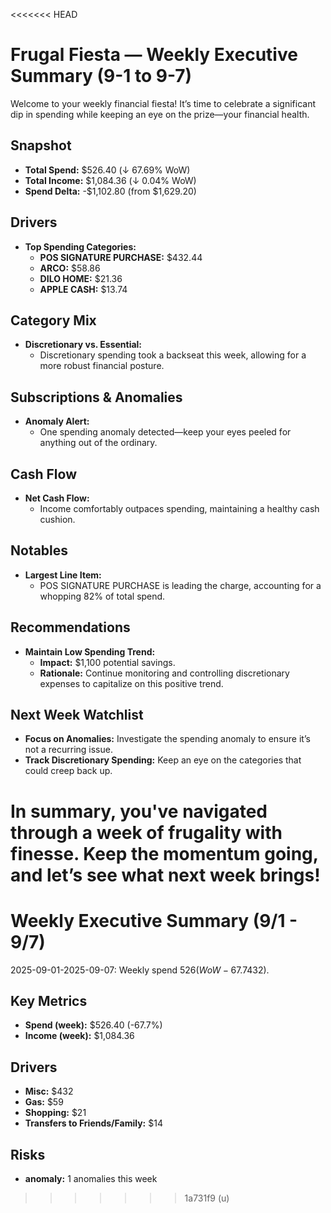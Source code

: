 <<<<<<< HEAD
# Frugal Fiesta — Weekly Executive Summary (9-1 to 9-7)

Welcome to your weekly financial fiesta! It’s time to celebrate a significant dip in spending while keeping an eye on the prize—your financial health.

## Snapshot
- **Total Spend:** $526.40 (↓ 67.69% WoW)
- **Total Income:** $1,084.36 (↓ 0.04% WoW)
- **Spend Delta:** -$1,102.80 (from $1,629.20)

## Drivers
- **Top Spending Categories:**
  - **POS SIGNATURE PURCHASE:** $432.44
  - **ARCO:** $58.86
  - **DILO HOME:** $21.36
  - **APPLE CASH:** $13.74

## Category Mix
- **Discretionary vs. Essential:** 
  - Discretionary spending took a backseat this week, allowing for a more robust financial posture.

## Subscriptions & Anomalies
- **Anomaly Alert:** 
  - One spending anomaly detected—keep your eyes peeled for anything out of the ordinary.

## Cash Flow
- **Net Cash Flow:** 
  - Income comfortably outpaces spending, maintaining a healthy cash cushion.

## Notables
- **Largest Line Item:** 
  - POS SIGNATURE PURCHASE is leading the charge, accounting for a whopping 82% of total spend.

## Recommendations
- **Maintain Low Spending Trend:** 
  - **Impact:** $1,100 potential savings.
  - **Rationale:** Continue monitoring and controlling discretionary expenses to capitalize on this positive trend.

## Next Week Watchlist
- **Focus on Anomalies:** Investigate the spending anomaly to ensure it’s not a recurring issue.
- **Track Discretionary Spending:** Keep an eye on the categories that could creep back up.

In summary, you've navigated through a week of frugality with finesse. Keep the momentum going, and let’s see what next week brings!
=======
# Weekly Executive Summary (9/1 - 9/7)

2025-09-01-2025-09-07: Weekly spend $526 (WoW -67.7%). Top driver: Misc ($432).

## Key Metrics
- **Spend (week):** $526.40 (-67.7%)
- **Income (week):** $1,084.36

## Drivers
- **Misc:** $432
- **Gas:** $59
- **Shopping:** $21
- **Transfers to Friends/Family:** $14

## Risks
- **anomaly:** 1 anomalies this week
>>>>>>> 1a731f9 (u)
